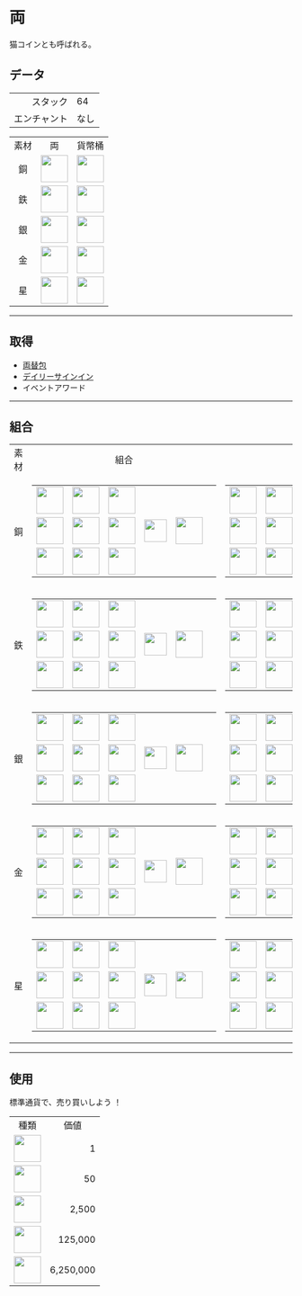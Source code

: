 # 両
猫コインとも呼ばれる。

## データ
<table>
    <tr><td align="end">スタック</td><td>64</td></tr>
    <tr><td align="end">エンチャント</td><td>なし</td></tr>
</table>
<table>
    <tr><td align="center">素材</td><td align="center">両</td><td align="center">貨幣桶</td></tr>
    <tr><td align="center">銅</td><td><img src="https://i.imgur.com/UA6ZVdH.png" height="48"/></td><td><img src="https://i.imgur.com/iWJJWkm.png" height="48"/></td></tr>
    <tr><td align="center">鉄</td><td><img src="https://i.imgur.com/Rl6yWlF.png" height="48"/></td><td><img src="https://i.imgur.com/b9U3njt.png" height="48"/></td></tr>
    <tr><td align="center">銀</td><td><img src="https://i.imgur.com/GGSuwRm.png" height="48"/></td><td><img src="https://i.imgur.com/qyGQo5A.png" height="48"/></td></tr>
    <tr><td align="center">金</td><td><img src="https://i.imgur.com/65U3Pl9.png" height="48"/></td><td><img src="https://i.imgur.com/MCnWIkp.png" height="48"/></td></tr>
    <tr><td align="center">星</td><td><img src="https://i.imgur.com/k9kSZd8.png" height="48"/></td><td><img src="https://i.imgur.com/3I4mWbh.png" height="48"/></td></tr>
</table>

---

## 取得
- [両替包](currency_converter.md)
- [デイリーサインイン](../feature/daily_signin.md)
- イベントアワード

---

## 組合
<table>
    <tr>
        <td align="center">素材</td>
        <td align="center">組合</td>
        <td align="center">分解</td>
    </tr>
    <tr>
        <td align="center">銅</td>
        <td>
            <table>
                <tr><td><img src="https://i.imgur.com/UA6ZVdH.png" width="48"/></td><td><img src="https://i.imgur.com/UA6ZVdH.png" width="48"/></td><td><img src="https://i.imgur.com/UA6ZVdH.png" width="48"/></td><td colspan="3"></td></tr>
                <tr><td><img src="https://i.imgur.com/UA6ZVdH.png" width="48"/></td><td><img src="https://i.imgur.com/UA6ZVdH.png" width="48"/></td><td><img src="https://i.imgur.com/UA6ZVdH.png" width="48"/></td><td width="70" align="center"><img src="https://i.imgur.com/VE0KqIE.png" width="40"/></td><td><img src="https://i.imgur.com/iWJJWkm.png" width="48"/></td><td width="70"></td></tr>
                <tr><td><img src="https://i.imgur.com/UA6ZVdH.png" width="48"/></td><td><img src="https://i.imgur.com/UA6ZVdH.png" width="48"/></td><td><img src="https://i.imgur.com/UA6ZVdH.png" width="48"/></td><td colspan="3"></td></tr>
            </table>
        </td>
        <td>
            <table>
                <tr><td><img src="https://i.imgur.com/wl43BjZ.png" width="48"/></td><td><img src="https://i.imgur.com/wl43BjZ.png" width="48"/></td><td><img src="https://i.imgur.com/wl43BjZ.png" width="48"/></td><td colspan="3"></td></tr>
                <tr><td><img src="https://i.imgur.com/wl43BjZ.png" width="48"/></td><td><img src="https://i.imgur.com/iWJJWkm.png" width="48"/></td><td><img src="https://i.imgur.com/wl43BjZ.png" width="48"/></td><td width="70" align="center"><img src="https://i.imgur.com/VE0KqIE.png" width="40"/></td><td><img src="https://i.imgur.com/UA6ZVdH.png" width="48"/></td><td width="70">x 9</td></tr>
                <tr><td><img src="https://i.imgur.com/wl43BjZ.png" width="48"/></td><td><img src="https://i.imgur.com/wl43BjZ.png" width="48"/></td><td><img src="https://i.imgur.com/wl43BjZ.png" width="48"/></td><td colspan="3"></td></tr>
            </table>
        </td>
    </tr>
    <tr>
        <td align="center">鉄</td>
        <td>
            <table>
                <tr><td><img src="https://i.imgur.com/Rl6yWlF.png" width="48"/></td><td><img src="https://i.imgur.com/Rl6yWlF.png" width="48"/></td><td><img src="https://i.imgur.com/Rl6yWlF.png" width="48"/></td><td colspan="3"></td></tr>
                <tr><td><img src="https://i.imgur.com/Rl6yWlF.png" width="48"/></td><td><img src="https://i.imgur.com/Rl6yWlF.png" width="48"/></td><td><img src="https://i.imgur.com/Rl6yWlF.png" width="48"/></td><td width="70" align="center"><img src="https://i.imgur.com/VE0KqIE.png" width="40"/></td><td><img src="https://i.imgur.com/b9U3njt.png" width="48"/></td><td width="70"></td></tr>
                <tr><td><img src="https://i.imgur.com/Rl6yWlF.png" width="48"/></td><td><img src="https://i.imgur.com/Rl6yWlF.png" width="48"/></td><td><img src="https://i.imgur.com/Rl6yWlF.png" width="48"/></td><td colspan="3"></td></tr>
            </table>
        </td>
        <td>
            <table>
                <tr><td><img src="https://i.imgur.com/wl43BjZ.png" width="48"/></td><td><img src="https://i.imgur.com/wl43BjZ.png" width="48"/></td><td><img src="https://i.imgur.com/wl43BjZ.png" width="48"/></td><td colspan="3"></td></tr>
                <tr><td><img src="https://i.imgur.com/wl43BjZ.png" width="48"/></td><td><img src="https://i.imgur.com/b9U3njt.png" width="48"/></td><td><img src="https://i.imgur.com/wl43BjZ.png" width="48"/></td><td width="70" align="center"><img src="https://i.imgur.com/VE0KqIE.png" width="40"/></td><td><img src="https://i.imgur.com/Rl6yWlF.png" width="48"/></td><td width="70">x 9</td></tr>
                <tr><td><img src="https://i.imgur.com/wl43BjZ.png" width="48"/></td><td><img src="https://i.imgur.com/wl43BjZ.png" width="48"/></td><td><img src="https://i.imgur.com/wl43BjZ.png" width="48"/></td><td colspan="3"></td></tr>
            </table>
        </td>
    </tr>
    <tr>
        <td align="center">銀</td>
        <td>
            <table>
                <tr><td><img src="https://i.imgur.com/GGSuwRm.png" width="48"/></td><td><img src="https://i.imgur.com/GGSuwRm.png" width="48"/></td><td><img src="https://i.imgur.com/GGSuwRm.png" width="48"/></td><td colspan="3"></td></tr>
                <tr><td><img src="https://i.imgur.com/GGSuwRm.png" width="48"/></td><td><img src="https://i.imgur.com/GGSuwRm.png" width="48"/></td><td><img src="https://i.imgur.com/GGSuwRm.png" width="48"/></td><td width="70" align="center"><img src="https://i.imgur.com/VE0KqIE.png" width="40"/></td><td><img src="https://i.imgur.com/qyGQo5A.png" width="48"/></td><td width="70"></td></tr>
                <tr><td><img src="https://i.imgur.com/GGSuwRm.png" width="48"/></td><td><img src="https://i.imgur.com/GGSuwRm.png" width="48"/></td><td><img src="https://i.imgur.com/GGSuwRm.png" width="48"/></td><td colspan="3"></td></tr>
            </table>
        </td>
        <td>
            <table>
                <tr><td><img src="https://i.imgur.com/wl43BjZ.png" width="48"/></td><td><img src="https://i.imgur.com/wl43BjZ.png" width="48"/></td><td><img src="https://i.imgur.com/wl43BjZ.png" width="48"/></td><td colspan="3"></td></tr>
                <tr><td><img src="https://i.imgur.com/wl43BjZ.png" width="48"/></td><td><img src="https://i.imgur.com/qyGQo5A.png" width="48"/></td><td><img src="https://i.imgur.com/wl43BjZ.png" width="48"/></td><td width="70" align="center"><img src="https://i.imgur.com/VE0KqIE.png" width="40"/></td><td><img src="https://i.imgur.com/GGSuwRm.png" width="48"/></td><td width="70">x 9</td></tr>
                <tr><td><img src="https://i.imgur.com/wl43BjZ.png" width="48"/></td><td><img src="https://i.imgur.com/wl43BjZ.png" width="48"/></td><td><img src="https://i.imgur.com/wl43BjZ.png" width="48"/></td><td colspan="3"></td></tr>
            </table>
        </td>
    </tr>
    <tr>
        <td align="center">金</td>
        <td>
            <table>
                <tr><td><img src="https://i.imgur.com/65U3Pl9.png" width="48"/></td><td><img src="https://i.imgur.com/65U3Pl9.png" width="48"/></td><td><img src="https://i.imgur.com/65U3Pl9.png" width="48"/></td><td colspan="3"></td></tr>
                <tr><td><img src="https://i.imgur.com/65U3Pl9.png" width="48"/></td><td><img src="https://i.imgur.com/65U3Pl9.png" width="48"/></td><td><img src="https://i.imgur.com/65U3Pl9.png" width="48"/></td><td width="70" align="center"><img src="https://i.imgur.com/VE0KqIE.png" width="40"/></td><td><img src="https://i.imgur.com/MCnWIkp.png" width="48"/></td><td width="70"></td></tr>
                <tr><td><img src="https://i.imgur.com/65U3Pl9.png" width="48"/></td><td><img src="https://i.imgur.com/65U3Pl9.png" width="48"/></td><td><img src="https://i.imgur.com/65U3Pl9.png" width="48"/></td><td colspan="3"></td></tr>
            </table>
        </td>
        <td>
            <table>
                <tr><td><img src="https://i.imgur.com/wl43BjZ.png" width="48"/></td><td><img src="https://i.imgur.com/wl43BjZ.png" width="48"/></td><td><img src="https://i.imgur.com/wl43BjZ.png" width="48"/></td><td colspan="3"></td></tr>
                <tr><td><img src="https://i.imgur.com/wl43BjZ.png" width="48"/></td><td><img src="https://i.imgur.com/MCnWIkp.png" width="48"/></td><td><img src="https://i.imgur.com/wl43BjZ.png" width="48"/></td><td width="70" align="center"><img src="https://i.imgur.com/VE0KqIE.png" width="40"/></td><td><img src="https://i.imgur.com/65U3Pl9.png" width="48"/></td><td width="70">x 9</td></tr>
                <tr><td><img src="https://i.imgur.com/wl43BjZ.png" width="48"/></td><td><img src="https://i.imgur.com/wl43BjZ.png" width="48"/></td><td><img src="https://i.imgur.com/wl43BjZ.png" width="48"/></td><td colspan="3"></td></tr>
            </table>
        </td>
    </tr>
    <tr>
        <td align="center">星</td>
        <td>
            <table>
                <tr><td><img src="https://i.imgur.com/k9kSZd8.png" width="48"/></td><td><img src="https://i.imgur.com/k9kSZd8.png" width="48"/></td><td><img src="https://i.imgur.com/k9kSZd8.png" width="48"/></td><td colspan="3"></td></tr>
                <tr><td><img src="https://i.imgur.com/k9kSZd8.png" width="48"/></td><td><img src="https://i.imgur.com/k9kSZd8.png" width="48"/></td><td><img src="https://i.imgur.com/k9kSZd8.png" width="48"/></td><td width="70" align="center"><img src="https://i.imgur.com/VE0KqIE.png" width="40"/></td><td><img src="https://i.imgur.com/3I4mWbh.png" width="48"/></td><td width="70"></td></tr>
                <tr><td><img src="https://i.imgur.com/k9kSZd8.png" width="48"/></td><td><img src="https://i.imgur.com/k9kSZd8.png" width="48"/></td><td><img src="https://i.imgur.com/k9kSZd8.png" width="48"/></td><td colspan="3"></td></tr>
            </table>
        </td>
        <td>
            <table>
                <tr><td><img src="https://i.imgur.com/wl43BjZ.png" width="48"/></td><td><img src="https://i.imgur.com/wl43BjZ.png" width="48"/></td><td><img src="https://i.imgur.com/wl43BjZ.png" width="48"/></td><td colspan="3"></td></tr>
                <tr><td><img src="https://i.imgur.com/wl43BjZ.png" width="48"/></td><td><img src="https://i.imgur.com/3I4mWbh.png" width="48"/></td><td><img src="https://i.imgur.com/wl43BjZ.png" width="48"/></td><td width="70" align="center"><img src="https://i.imgur.com/VE0KqIE.png" width="40"/></td><td><img src="https://i.imgur.com/k9kSZd8.png" width="48"/></td><td width="70">x 9</td></tr>
                <tr><td><img src="https://i.imgur.com/wl43BjZ.png" width="48"/></td><td><img src="https://i.imgur.com/wl43BjZ.png" width="48"/></td><td><img src="https://i.imgur.com/wl43BjZ.png" width="48"/></td><td colspan="3"></td></tr>
            </table>
        </td>
    </tr>
</table>

---

## 使用
標準通貨で、売り買いしよう  ！  

<table>
    <tr><td align="center">種類</td><td align="center">価値</td></tr>
    <tr><td align="center"><img src="https://i.imgur.com/UA6ZVdH.png" width="48"/></td><td align="end">1</td></tr>
    <tr><td align="center"><img src="https://i.imgur.com/Rl6yWlF.png" width="48"/></td><td align="end">50</td></tr>
    <tr><td align="center"><img src="https://i.imgur.com/GGSuwRm.png" width="48"/></td><td align="end">2,500</td></tr>
    <tr><td align="center"><img src="https://i.imgur.com/65U3Pl9.png" width="48"/></td><td align="end">125,000</td></tr>
    <tr><td align="center"><img src="https://i.imgur.com/k9kSZd8.png" width="48"/></td><td align="end">6,250,000</td></tr>
</table>